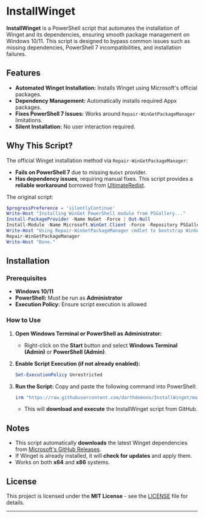 # InstallWinget

**InstallWinget** is a PowerShell script that automates the installation of Winget and its dependencies, ensuring smooth package management on Windows 10/11. This script is designed to bypass common issues such as missing dependencies, PowerShell 7 incompatibilities, and installation failures.

## Features
- **Automated Winget Installation:** Installs Winget using Microsoft's official packages.
- **Dependency Management:** Automatically installs required Appx packages.
- **Fixes PowerShell 7 Issues:** Works around `Repair-WinGetPackageManager` limitations.
- **Silent Installation:** No user interaction required.

## Why This Script?
The official Winget installation method via `Repair-WinGetPackageManager`:
- **Fails on PowerShell 7** due to missing `NuGet` provider.
- **Has dependency issues**, requiring manual fixes.
This script provides a **reliable workaround** borrowed from [UltimateRedist](https://github.com/darthdemono/UltimateRedist).

The original script:
```ps1
$progressPreference = 'silentlyContinue'
Write-Host "Installing WinGet PowerShell module from PSGallery..."
Install-PackageProvider -Name NuGet -Force | Out-Null
Install-Module -Name Microsoft.WinGet.Client -Force -Repository PSGallery | Out-Null
Write-Host "Using Repair-WinGetPackageManager cmdlet to bootstrap WinGet..."
Repair-WinGetPackageManager
Write-Host "Done."
```

## Installation

### Prerequisites
- **Windows 10/11**
- **PowerShell:** Must be run as **Administrator**
- **Execution Policy:** Ensure script execution is allowed

### How to Use

1. **Open Windows Terminal or PowerShell as Administrator:**
   - Right-click on the **Start** button and select **Windows Terminal (Admin)** or **PowerShell (Admin)**.

2. **Enable Script Execution (if not already enabled):**
   ```powershell
   Set-ExecutionPolicy Unrestricted
   ```

3. **Run the Script:**
   Copy and paste the following command into PowerShell:
   ```powershell
   irm "https://raw.githubusercontent.com/darthdemono/InstallWinget/main/InstallWinget.ps1" | iex
   ```
   - This will **download and execute** the InstallWinget script from GitHub.

## Notes
- This script automatically **downloads** the latest Winget dependencies from [Microsoft's GitHub Releases](https://github.com/microsoft/winget-cli/releases).
- If Winget is already installed, it will **check for updates** and apply them.
- Works on both **x64** and **x86** systems.

## License
This project is licensed under the **MIT License** - see the [LICENSE](LICENSE) file for details.

---

